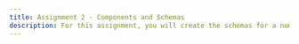 ```yaml
---
title: Assignment 2 - Components and Schemas
description: For this assignment, you will create the schemas for a number of components using storyblok's visual editor. Submissions will screenshots of your components as well as an exported json file that shows the components.
---
```

